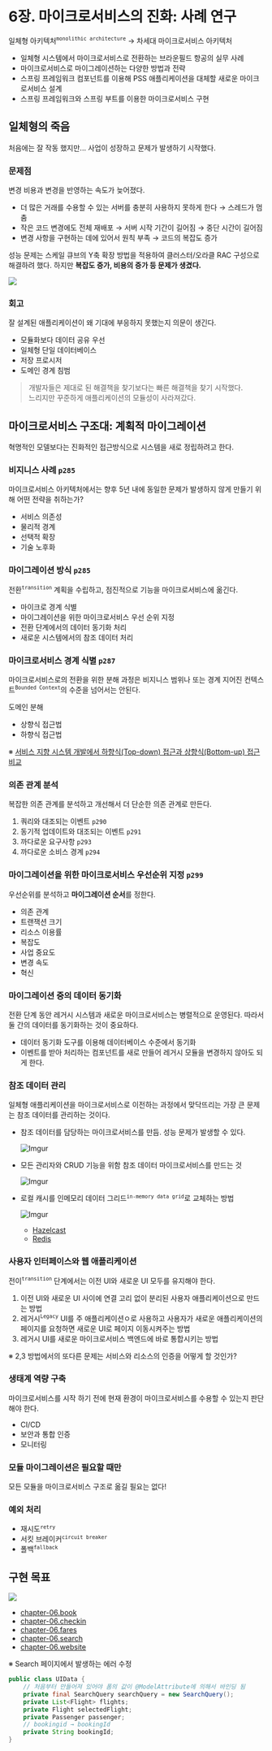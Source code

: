 # 6장. 마이크로서비스의 진화: 사례 연구

일체형 아키텍처<sup>`monolithic architecture`</sup> → 차세대 마이크로서비스 아키텍처

* 일체형 시스템에서 마이크로서비스로 전환하는 브라운필드 항공의 실무 사례
* 마이크로서비스로 마이그레이션하는 다양한 방법과 전략
* 스프링 프레임워크 컴포넌트를 이용해 PSS 애플리케이션을 대체할 새로운 마이크로서비스 설계
* 스프링 프레임워크와 스프링 부트를 이용한 마이크로서비스 구현

## 일체형의 죽음

처음에는 잘 작동 했지만... 사업이 성장하고 문제가 발생하기 시작했다.

### 문제점

변경 비용과 변경을 반영하는 속도가 늦어졌다.

* 더 많은 거래를 수용할 수 있는 서버를 충분히 사용하지 못하게 한다 → 스레드가 멈춤
* 작은 코드 변경에도 전체 재배포 → 서버 시작 기간이 길어짐 → 중단 시간이 길어짐
* 변경 사항을 구현하는 데에 있어서 원칙 부족 → 코드의 복잡도 증가

성능 문제는 스케일 큐브의 Y축 확장 방법을 적용하여 클러스터/오라클 RAC 구성으로 해결하려 했다. 하지만 **복잡도 증가, 비용의 증가 등 문제가 생겼다.** 

![](https://i.imgur.com/c5rwZQZ.png)

### 회고

잘 설계된 애플리케이션이 왜 기대에 부응하지 못했는지 의문이 생긴다.

* 모듈화보다 데이터 공유 우선
* 일체형 단일 데이터베이스
* 저장 프로시저
* 도메인 경계 침범

> 개발자들은 제대로 된 해결책을 찾기보다는 빠른 해결책을 찾기 시작했다.<br/>
> 느리지만 꾸준하게 애플리케이션의 모듈성이 사라져갔다.

## 마이크로서비스 구조대: 계획적 마이그레이션

혁명적인 모델보다는 진화적인 접근방식으로 시스템을 새로 정립하려고 한다.

### 비지니스 사례 `p285`

마이크로서비스 아키텍처에서는 향후 5년 내에 동일한 문제가 발생하지 않게 만들기 위해 어떤 전략을 취하는가?

* 서비스 의존성
* 물리적 경계
* 선택적 확장
* 기술 노후화

### 마이그레이션 방식 `p285`

전환<sup>`transition`</sup> 계획을 수립하고, 점진적으로 기능을 마이크로서비스에 옮긴다.

* 마이크로 경계 식별
* 마이그레이션을 위한 마이크로서비스 우선 순위 지정
* 전환 단계에서의 데이터 동기화 처리
* 새로운 시스템에서의 참조 데이터 처리

### 마이크로서비스 경계 식별 `p287`

마이크로서비스로의 전환을 위한 분해 과정은 비지니스 범위나 또는 경계 지어진 컨텍스트<sup>`Bounded Context`</sup>의 수준을 넘어서는 안된다.

도메인 분해
* 상향식 접근법
* 하향식 접근법

※ [서비스 지향 시스템 개발에서 하향식(Top-down) 접근과 상향식(Bottom-up) 접근 비교](https://seulkom.tistory.com/64)

### 의존 관계 분석

복잡한 의존 관계를 분석하고 개선해서 더 단순한 의존 관계로 만든다.

1. 쿼리와 대조되는 이벤트 `p290`
2. 동기적 업데이트와 대조되는 이벤트 `p291`
3. 까다로운 요구사항 `p293` 
4. 까다로운 소비스 경계 `p294`

### 마이그레이션을 위한 마이크로서비스 우선순위 지정 `p299`

우선순위를 분석하고 **마이그레이션 순서**를 정한다.

* 의존 관계
* 트랜잭션 크기
* 리소스 이용률
* 복잡도
* 사업 중요도
* 변경 속도
* 혁신

### 마이그레이션 중의 데이터 동기화

전환 단계 동안 레거시 시스템과 새로운 마이크로서비스는 병렬적으로 운영된다. 따라서 둘 간의 데이터를 동기화하는 것이 중요하다.

* 데이터 동기화 도구를 이용해 데이터베이스 수준에서 동기화
* 이벤트를 받아 처리하는 컴포넌트를 새로 만들어 레거시 모듈을 변경하지 않아도 되게 한다.

### 참조 데이터 관리

일체형 애플리케이션을 마이크로서비스로 이전하는 과정에서 맞닥뜨리는 가장 큰 문제는 참조 데이터를 관리하는 것이다.

* 참조 데이터를 담당하는 마이크로서비스를 만듬. 성능 문제가 발생할 수 있다.
   
   ![Imgur](https://i.imgur.com/FMzR6kf.png)
   
* 모든 관리자와 CRUD 기능을 위함 참조 데이터 마이크로서비스를 만드는 것

    ![Imgur](https://i.imgur.com/NUIf8Pb.png)
    
* 로컬 캐시를 인메모리 데이터 그리드<sup>`in-memory data grid`</sup>로 교체하는 방법

    ![Imgur](https://i.imgur.com/ZdWb1k9.png)
    
    * [Hazelcast](https://hazelcast.com/)
    * [Redis](https://redis.io/)
    
### 사용자 인터페이스와 웹 애플리케이션

전이<sup>`transition`</sup> 단계에서는 이전 UI와 새로운 UI 모두를 유지해야 한다.

1. 이전 UI와 새로운 UI 사이에 연결 고리 없이 분리된 사용자 애플리케이션으로 만드는 방법
2. 레거시<sup>`Legacy`</sup> UI를 주 애플리케이션ㅇ로 사용하고 사용자가 새로운 애플리케이션의 페이지를 요청하면 새로운 UI로 페이지 이동시켜주는 방법
3. 레거시 UI를 새로운 마이크로서비스 백엔드에 바로 통합시키는 방법

※ 2,3 방법에서의 또다른 문제는 서비스와 리소스의 인증을 어떻게 할 것인가?

### 생태계 역량 구축

마이크로서비스를 시작 하기 전에 현재 환경이 마이크로서비스를 수용할 수 있는지 판단해야 한다.

* CI/CD
* 보안과 통합 인증
* 모니터링

### 모듈 마이그레이션은 필요할 때만

모든 모듈을 마이크로서비스 구조로 옮길 필요는 없다!

### 예외 처리

* 재시도<sup>`retry`</sup>
* 서킷 브레이커<sup>`circuit breaker`</sup>
* 폴백<sup>`fallback`</sup>

## 구현 목표

![](https://i.imgur.com/E0NHSRd.png)

* [chapter-06.book](chapter-06.)
* [chapter-06.checkin](chapter-06.checkin)
* [chapter-06.fares](chapter-06.fares)
* [chapter-06.search](chapter-06.search)
* [chapter-06.website](chapter-06.website)

※ Search 페이지에서 발생하는 에러 수정

```java
public class UIData {
    // 처음부터 만들어져 있어야 폼의 값이 @ModelAttribute에 의해서 바인딩 됨
    private final SearchQuery searchQuery = new SearchQuery();
    private List<Flight> flights;
    private Flight selectedFlight;
    private Passenger passenger;
    // bookingid → bookingId
    private String bookingId;
}
```
